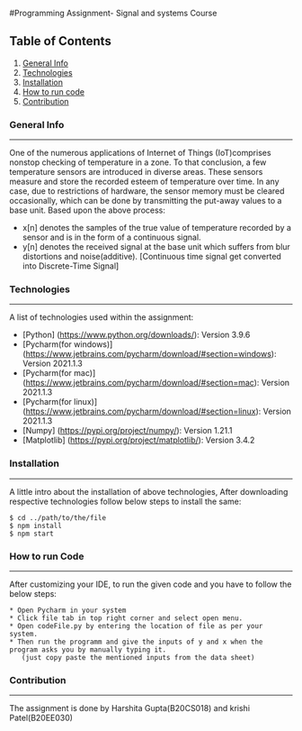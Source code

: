 #Programming Assignment- Signal and systems Course

## Table of Contents
1. [General Info](#general-info)
2. [Technologies](#technologies)
3. [Installation](#installation)
4. [How to run code](#how-to-run-code)
5. [Contribution](#contribution)

### General Info
***
One of the numerous applications of Internet of Things (IoT)comprises nonstop checking of temperature in a zone.
To that conclusion, a few temperature sensors are introduced in diverse areas. These sensors measure and store the 
recorded esteem of temperature over time. In any case, due to restrictions of hardware, the sensor memory must be 
cleared occasionally, which can be done by transmitting the put-away values to a base unit.
Based upon the above process:
* x[n] denotes the samples of the true value of temperature recorded by a sensor and is in the form of a continuous signal.
* y[n] denotes the received signal at the base unit which suffers from blur distortions and noise(additive).
    [Continuous time signal get converted into Discrete-Time Signal]

### Technologies
***
A list of technologies used within the assignment:
* [Python] (https://www.python.org/downloads/): Version 3.9.6
* [Pycharm(for windows)] (https://www.jetbrains.com/pycharm/download/#section=windows): Version 2021.1.3
* [Pycharm(for mac)] (https://www.jetbrains.com/pycharm/download/#section=mac): Version 2021.1.3
* [Pycharm(for linux)] (https://www.jetbrains.com/pycharm/download/#section=linux): Version 2021.1.3
* [Numpy] (https://pypi.org/project/numpy/): Version 1.21.1
* [Matplotlib] (https://pypi.org/project/matplotlib/): Version 3.4.2

### Installation
***
A little intro about the installation of above technologies,
After downloading respective technologies follow below steps to install the same:
```
$ cd ../path/to/the/file
$ npm install
$ npm start
```
### How to run Code
***
After customizing your IDE, to run the given code and you have to follow the below steps:
```
* Open Pycharm in your system
* Click file tab in top right corner and select open menu.
* Open codeFile.py by entering the location of file as per your system.
* Then run the programm and give the inputs of y and x when the program asks you by manually typing it. 
   (just copy paste the mentioned inputs from the data sheet)
```

### Contribution
***
The assignment is done by Harshita Gupta(B20CS018) and krishi Patel(B20EE030)
